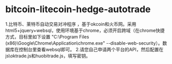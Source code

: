 # bitcoin-litecoin-hedge-autotrade
1.比特币、莱特币自动交易对冲程序 ，基于okcoin和火币网。采用html5+jquery+websql，使用环境基于chrome，必须开启跨域（在chrome快捷方式，目标里如下设置
"C:\Program Files (x86)\Google\Chrome\Application\chrome.exe" --disable-web-security）。数据库在控制台里查看websql即可。
2.请您自己申请两个平台的API，然后配置在js\oktrade.js和huobitrade.js，填写密钥。
